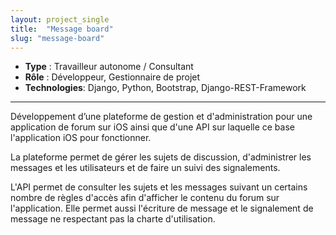 ```yaml
---
layout: project_single
title:  "Message board"
slug: "message-board"
---
```


* **Type** : Travailleur autonome / Consultant
* **Rôle** : Développeur, Gestionnaire de projet
* **Technologies**: Django, Python, Bootstrap, Django-REST-Framework

---

Développement d’une plateforme de gestion et d'administration pour une 
application de forum sur iOS ainsi que d'une API sur laquelle ce base 
l'application iOS pour fonctionner.

La plateforme permet de gérer les sujets de discussion, d'administrer 
les messages et les utilisateurs et de faire un suivi des signalements.

L'API permet de consulter les sujets et les messages suivant un 
certains nombre de règles d'accès afin d'afficher le contenu du forum 
sur l'application. Elle permet aussi l'écriture de message et le 
signalement de message ne respectant pas la charte d'utilisation.

